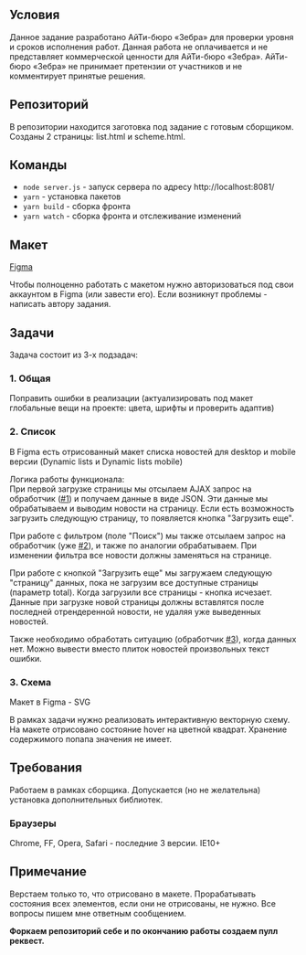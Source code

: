 ## Условия ##
Данное задание разработано АйТи-бюро «Зебра» для проверки уровня и сроков исполнения работ. Данная работа не оплачивается и не представляет коммерческой ценности для АйТи-бюро «Зебра». АйТи-бюро «Зебра» не принимает претензии от участников и не комментирует принятые решения.

## Репозиторий ##
В репозитории находится заготовка под задание с готовым сборщиком. Созданы 2 страницы: list.html и scheme.html. 

## Команды ##
* `node server.js`  - запуск сервера по адресу http://localhost:8081/
* `yarn` - установка пакетов
* `yarn build` - сборка фронта
* `yarn watch` - сборка фронта и отслеживание изменений

## Макет ##
[Figma](https://www.figma.com/file/uOILcSVyOalI3qHhTIyRbU/Tasks?node-id=317%3A956)

Чтобы полноценно работать с макетом нужно авторизоваться под свои аккаунтом в Figma (или завести его). Если возникнут проблемы - написать автору задания.

## Задачи ##
Задача состоит из 3-х подзадач:

### 1. Общая ###
Поправить ошибки в реализации (актуализировать под макет глобальные вещи на проекте: цвета, шрифты и проверить адаптив)

### 2. Список ###
В Figma есть отрисованный макет списка новостей для desktop и mobile версии (Dynamic lists и Dynamic lists mobile)

Логика работы функционала:  
При первой загрузке страницы мы отсылаем AJAX запрос на обработчик ([#1](https://api.myjson.com/bins/m4a6k)) и получаем данные в виде JSON. Эти данные мы обрабатываем и выводим новости на страницу. Если есть возможность загрузить следующую страницу, то появляется кнопка "Загрузить еще". 

При работе с фильтром (поле "Поиск") мы также отсылаем запрос на обработчик (уже [#2](https://api.myjson.com/bins/jsox8)), и также по аналогии обрабатываем. При изменении фильтра все новости должны заменяться на странице.

При работе с кнопкой "Загрузить еще" мы загружаем следующую "страницу" данных, пока не загрузим все доступные страницы (параметр total). Когда загрузили все страницы - кнопка исчезает. Данные при загрузке новой страницы должны вставлятся после последней отрендеренной новости, не удаляя уже выведенных новостей.

Также необходимо обработать ситуацию (обработчик [#3](https://api.myjson.com/bins/r01cc)), когда данных нет. Можно вывести вместо плиток новостей произвольных текст ошибки.

### 3. Схема ###

Макет в Figma - SVG

В рамках задачи нужно реализовать интерактивную векторную схему. На макете отрисовано состояние hover на цветной квадрат. Хранение содержимого попапа значения не имеет.

## Требования ##
Работаем в рамках сборщика. Допускается (но не желательна) установка дополнительных библиотек.

### Браузеры ###
Chrome, FF, Opera, Safari - последние 3 версии.  IE10+

## Примечание ##
Верстаем только то, что отрисовано в макете. Прорабатывать состояния всех элементов, если они не отрисованы, не нужно. Все вопросы пишем мне ответным сообщением.

**Форкаем репозиторий себе и по окончанию работы создаем пулл реквест.**

